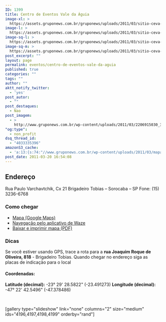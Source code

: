```yaml
---
ID: 1399
title: Centro de Eventos Vale da Águia
image-xl: >
  https://assets.gruponews.com.br/gruponews/uploads/2011/03/sitio-ceva-destaque-1920x706.jpg
image-l: >
  https://assets.gruponews.com.br/gruponews/uploads/2011/03/sitio-ceva-destaque-1280x706.jpg
image-sq-l: >
  https://assets.gruponews.com.br/gruponews/uploads/2011/03/sitio-ceva-destaque-1280x706.jpg
image-sq-m: >
  https://assets.gruponews.com.br/gruponews/uploads/2011/03/sitio-ceva-destaque-720x706.jpg
post_excerpt: ""
layout: page
permalink: eventos/centro-de-eventos-vale-da-aguia
published: true
categories: ""
tags: ""
author: ""
aktt_notify_twitter:
  - 'yes'
post_autor:
  - ""
post_destaques:
  - Nao
post_imagem:
  - >
    http://www.gruponews.com.br/wp-content/uploads/2011/03/2206915030_3aacb0c4f5_b.jpg
"og:type":
  - non_profit
dsq_thread_id:
  - "4033335396"
amazonS3_cache:
  - 'a:13:{s:74:"//www.gruponews.com.br/wp-content/uploads/2011/03/mapa-atualizado-ceva.pdf";i:2173;s:71:"//www.gruponews.com.br/wp-content/uploads/2011/03/sitio-ceva-foto-1.jpg";i:4196;s:79:"//www.gruponews.com.br/wp-content/uploads/2011/03/sitio-ceva-foto-1-180x101.jpg";i:4196;s:71:"//www.gruponews.com.br/wp-content/uploads/2011/03/sitio-ceva-foto-2.jpg";i:4197;s:79:"//www.gruponews.com.br/wp-content/uploads/2011/03/sitio-ceva-foto-2-180x101.jpg";i:4197;s:71:"//www.gruponews.com.br/wp-content/uploads/2011/03/sitio-ceva-foto-3.jpg";i:4198;s:79:"//www.gruponews.com.br/wp-content/uploads/2011/03/sitio-ceva-foto-3-180x101.jpg";i:4198;s:71:"//www.gruponews.com.br/wp-content/uploads/2011/03/sitio-ceva-foto-4.jpg";i:4199;s:79:"//www.gruponews.com.br/wp-content/uploads/2011/03/sitio-ceva-foto-4-180x101.jpg";i:4199;s:79:"//www.gruponews.com.br/wp-content/uploads/2011/03/sitio-ceva-foto-1-460x259.jpg";i:4196;s:79:"//www.gruponews.com.br/wp-content/uploads/2011/03/sitio-ceva-foto-2-460x259.jpg";i:4197;s:79:"//www.gruponews.com.br/wp-content/uploads/2011/03/sitio-ceva-foto-3-460x259.jpg";i:4198;s:79:"//www.gruponews.com.br/wp-content/uploads/2011/03/sitio-ceva-foto-4-460x259.jpg";i:4199;}'
post_date: 2011-03-20 16:54:08
---
```

<h2>Endereço</h2>

Rua Paulo Varchavtchik, Cx 21
Brigadeiro Tobias – Sorocaba – SP
Fone: (15) 3236-6768

<h3>Como chegar</h3>

<ul>
    <li><a href="http://www.google.com/maps/ms?ie=UTF8&amp;hl=pt-BR&amp;msa=0&amp;msid=101029055973969387879.00047056afb7234e1fdba&amp;ll=-23.452538,-47.321548&amp;spn=0.143937,0.307274&amp;t=h&amp;z=12" target="_blank">Mapa (Google Maps)</a></li>
    <li><a href="waze://?ll=-23.491273,-47.378486&amp;navigate=yes">Navegação pelo aplicativo de Waze</a></li>
    <li><a href="http://www.gruponews.com.br/wp-content/uploads/2011/03/mapa-atualizado-ceva.pdf">Baixar e imprimir mapa (PDF)</a></li>
</ul>

<h3>Dicas</h3>

Se você estiver usando GPS, trace a rota para a <strong>rua Joaquim Roque de Oliveira, 818</strong> - Brigadeiro Tobias. Quando chegar no endereço siga as placas de indicação para o local

<h4>Coordenadas:</h4>

<strong>Latitude (decimal):</strong> -23° 29' 28.5822" (-23.491273)
<strong>Longitude (decimal): </strong>-47° 22' 42.5496" (-47.378486)

&nbsp;

[gallery type="slideshow" link="none" columns="2" size="medium" ids="4196,4197,4198,4199" orderby="rand"]